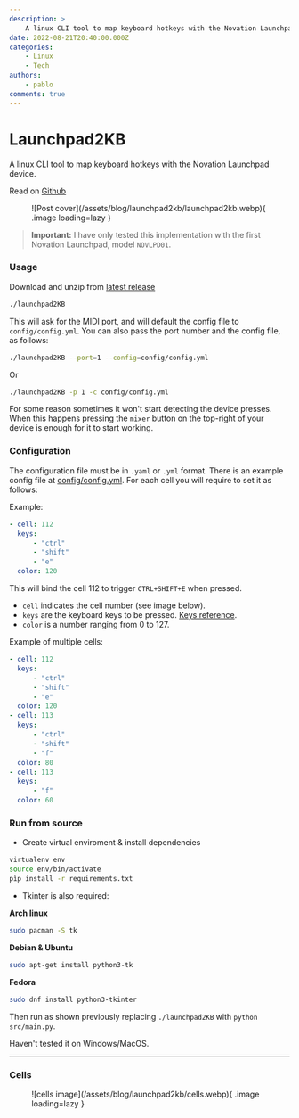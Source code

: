 ```yaml
---
description: >
    A linux CLI tool to map keyboard hotkeys with the Novation Launchpad device.
date: 2022-08-21T20:40:00.000Z
categories:
    - Linux
    - Tech
authors:
    - pablo
comments: true
---
```


# Launchpad2KB

A linux CLI tool to map keyboard hotkeys with the Novation Launchpad device.

Read on [Github](https://github.com/pbl0/Launchdpad2KB#readme)

<!-- more -->

<figure markdown>
  ![Post cover](/assets/blog/launchpad2kb/launchpad2kb.webp){  .image loading=lazy }
</figure>

> **Important:** I have only tested this implementation with the first Novation Launchpad, model `NOVLPD01`.

### Usage

Download and unzip from [latest release](https://github.com/pbl0/Launchdpad2KB/releases/latest)

```sh
./launchpad2KB
```

This will ask for the MIDI port, and will default the config file to `config/config.yml`. You can also pass the port number and the config file, as follows:

```sh
./launchpad2KB --port=1 --config=config/config.yml
```

Or

```sh
./launchpad2KB -p 1 -c config/config.yml
```

For some reason sometimes it won't start detecting the device presses. When this happens pressing the `mixer` button on the top-right of your device is enough for it to start working.

### Configuration

The configuration file must be in `.yaml` or `.yml` format.
There is an example config file at [config/config.yml](https://github.com/pbl0/Launchdpad2KB/blob/master/config/config.yml).
For each cell you will require to set it as follows:

Example:

```yaml
- cell: 112
  keys:
      - "ctrl"
      - "shift"
      - "e"
  color: 120
```

This will bind the cell 112 to trigger `CTRL+SHIFT+E` when pressed.

-   `cell` indicates the cell number (see image below).
-   `keys` are the keyboard keys to be pressed. [Keys reference](/assets/blog/launchpad2kb/key_names_reference.json).
-   `color` is a number ranging from 0 to 127.

Example of multiple cells:

```yaml
- cell: 112
  keys:
      - "ctrl"
      - "shift"
      - "e"
  color: 120
- cell: 113
  keys:
      - "ctrl"
      - "shift"
      - "f"
  color: 80
- cell: 113
  keys:
      - "f"
  color: 60
```

### Run from source

-   Create virtual enviroment & install dependencies

```sh
virtualenv env
source env/bin/activate
pìp install -r requirements.txt
```

-   Tkinter is also required:

**Arch linux**

```sh
sudo pacman -S tk
```

**Debian & Ubuntu**

```sh
sudo apt-get install python3-tk
```

**Fedora**

```sh
sudo dnf install python3-tkinter
```

Then run as shown previously replacing `./launchpad2KB` with `python src/main.py`.

Haven't tested it on Windows/MacOS.

---

### Cells

<figure markdown>
  ![cells image](/assets/blog/launchpad2kb/cells.webp){ .image loading=lazy }
</figure>
